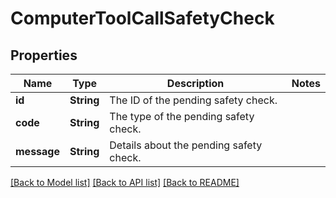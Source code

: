 # ComputerToolCallSafetyCheck

## Properties

Name | Type | Description | Notes
------------ | ------------- | ------------- | -------------
**id** | **String** | The ID of the pending safety check. | 
**code** | **String** | The type of the pending safety check. | 
**message** | **String** | Details about the pending safety check. | 

[[Back to Model list]](../README.md#documentation-for-models) [[Back to API list]](../README.md#documentation-for-api-endpoints) [[Back to README]](../README.md)


